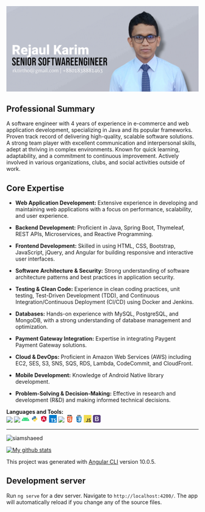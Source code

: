 ![Image](https://raw.githubusercontent.com/rktirtho/rktirtho/refs/heads/master/src/assets/img/image.jpg)

<h2>Professional Summary</h2>
<p>A software engineer with 4 years of experience in e-commerce and web application development, specializing in Java and its popular frameworks. Proven track record of delivering high-quality, scalable software solutions. A strong team player with excellent communication and interpersonal skills, adept at thriving in complex environments. Known for quick learning, adaptability, and a commitment to continuous improvement. Actively involved in various organizations, clubs, and social activities outside of work.</p>

## Core Expertise

- **Web Application Development:** Extensive experience in developing and maintaining web applications with a focus on performance, scalability, and user experience.

- **Backend Development:** Proficient in Java, Spring Boot, Thymeleaf, REST APIs, Microservices, and Reactive Programming.

- **Frontend Development:** Skilled in using HTML, CSS, Bootstrap, JavaScript, jQuery, and Angular for building responsive and interactive user interfaces.

- **Software Architecture & Security:** Strong understanding of software architecture patterns and best practices in application security.

- **Testing & Clean Code:** Experience in clean coding practices, unit testing, Test-Driven Development (TDD), and Continuous Integration/Continuous Deployment (CI/CD) using Docker and Jenkins.

- **Databases:** Hands-on experience with MySQL, PostgreSQL, and MongoDB, with a strong understanding of database management and optimization.

- **Payment Gateway Integration:** Expertise in integrating Paygent Payment Gateway solutions.

- **Cloud & DevOps:** Proficient in Amazon Web Services (AWS) including EC2, SES, S3, SNS, SQS, RDS, Lambda, CodeCommit, and CloudFront.

- **Mobile Development:** Knowledge of Android Native library development.

- **Problem-Solving & Decision-Making:** Effective in research and development (R&D) and making informed technical decisions.


**Languages and Tools:**  
<code><img height="20" src="https://thumbnail.imgbin.com/23/23/8/imgbin-java-platform-enterprise-edition-java-platform-standard-edition-javaserver-pages-java-development-kit-others-ZJ4vSyAXq6NXUGJvLjXY8mBz5_t.jpg"></code>
<code><img height="20" src="https://cdn.freebiesupply.com/logos/large/2x/spring-3-logo-png-transparent.png"></code>
<code><img height="20" src="https://raw.githubusercontent.com/github/explore/80688e429a7d4ef2fca1e82350fe8e3517d3494d/topics/android/android.png"></code>
<code><img height="20" src="https://raw.githubusercontent.com/github/explore/80688e429a7d4ef2fca1e82350fe8e3517d3494d/topics/python/python.png"></code>
<code><img height="20" src="https://raw.githubusercontent.com/github/explore/80688e429a7d4ef2fca1e82350fe8e3517d3494d/topics/angular/angular.png"></code>
<code><img height="20" src="https://raw.githubusercontent.com/github/explore/80688e429a7d4ef2fca1e82350fe8e3517d3494d/topics/typescript/typescript.png"></code>
<code><img height="20" src="https://toppng.com/uploads/preview/mysql-logo-vector-free-download-11573934106vmvysk1ovw.png"></code>
<code><img height="20" src="https://raw.githubusercontent.com/github/explore/80688e429a7d4ef2fca1e82350fe8e3517d3494d/topics/html/html.png"></code>
<code><img height="20" src="https://raw.githubusercontent.com/github/explore/80688e429a7d4ef2fca1e82350fe8e3517d3494d/topics/css/css.png"></code>
<code><img height="20" src="https://raw.githubusercontent.com/github/explore/5c058a388828bb5fde0bcafd4bc867b5bb3f26f3/topics/javascript/javascript.png"></code>
<code><img height="20" src="https://raw.githubusercontent.com/github/explore/80688e429a7d4ef2fca1e82350fe8e3517d3494d/topics/bootstrap/bootstrap.png"></code>

<hr> </hr>

<p><img src="https://github-readme-stats.vercel.app/api/top-langs?username=rktirtho&show_icons=true&locale=en&layout=compact" alt="siamshaeed" /></p>


[![My github stats](https://github-readme-stats.anuraghazra1.vercel.app/api?username=rktirtho&show_icons=true)](https://github.com/rktirtho/github-readme-stats)


This project was generated with [Angular CLI](https://github.com/angular/angular-cli) version 10.0.5.

## Development server

Run `ng serve` for a dev server. Navigate to `http://localhost:4200/`. The app will automatically reload if you change any of the source files.
